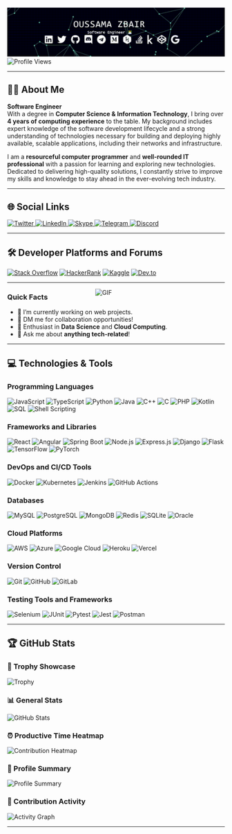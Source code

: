 

![Header](https://github.com/oussama-zbair/oussama-zbair/blob/main/assets/rec-area.gif?raw=true)
![Profile Views](https://komarev.com/ghpvc/?username=oussama-zbair&style=flat-square)

---

## 👨‍💻 About Me

**Software Engineer**  
With a degree in **Computer Science & Information Technology**, I bring over **4 years of computing experience** to the table. My background includes expert knowledge of the software development lifecycle and a strong understanding of technologies necessary for building and deploying highly available, scalable applications, including their networks and infrastructure.

I am a **resourceful computer programmer** and **well-rounded IT professional** with a passion for learning and exploring new technologies. Dedicated to delivering high-quality solutions, I constantly strive to improve my skills and knowledge to stay ahead in the ever-evolving tech industry.

---

## 🌐 Social Links

<p>
  <a href="https://twitter.com/O_zbair" target="_blank">
  <img src="https://img.shields.io/badge/X-1DA1F2?style=for-the-badge&logo=x&logoColor=white" alt="Twitter"/>
</a>
<a href="https://www.linkedin.com/in/oussama-zbair/" target="_blank">
  <img src="https://img.shields.io/badge/LinkedIn-0077B5?style=for-the-badge&logo=linkedin&logoColor=white" alt="LinkedIn"/>
</a>
<a href="skype:live:.cid.9f973439629d02ed?chat" target="_blank">
  <img src="https://img.shields.io/badge/Skype-00AFF0?style=for-the-badge&logo=skype&logoColor=white" alt="Skype"/>
</a>
<a href="https://t.me/RegExe" target="_blank">
  <img src="https://img.shields.io/badge/Telegram-2CA5E0?style=for-the-badge&logo=telegram&logoColor=white" alt="Telegram"/>
</a>
<a href="https://discordapp.com/users/763812683795136513" target="_blank">
  <img src="https://img.shields.io/badge/Discord-7289DA?style=for-the-badge&logo=discord&logoColor=white" alt="Discord"/>
</a>

</p>

---

## 🛠️ Developer Platforms and Forums

<p>
  <a href="https://stackoverflow.com/users/13872181/oussama-zbair" target="_blank"><img src="https://img.shields.io/badge/Stack Overflow-FE7A16?style=for-the-badge&logo=stack-overflow&logoColor=white" alt="Stack Overflow"/></a>
  <a href="https://www.hackerrank.com/oussama_zbair" target="_blank"><img src="https://img.shields.io/badge/Hackerrank-2EC866?style=for-the-badge&logo=hackerrank&logoColor=white" alt="HackerRank"/></a>
  <a href="https://www.kaggle.com/oussamazbair" target="_blank"><img src="https://img.shields.io/badge/Kaggle-035A7D?style=for-the-badge&logo=kaggle&logoColor=white" alt="Kaggle"/></a>
  <a href="https://dev.to/o_zbair" target="_blank"><img src="https://img.shields.io/badge/dev.to-0A0A0A?style=for-the-badge&logo=dev.to&logoColor=white" alt="Dev.to"/></a>
</p>

---

<img alt="GIF" src="https://media.giphy.com/media/SWoSkN6DxTszqIKEqv/giphy.gif" width="300px" align="right"/>

### Quick Facts

- 🏫 I’m currently working on web projects.
- 🚀 DM me for collaboration opportunities!
- 🌱 Enthusiast in **Data Science** and **Cloud Computing**.
- 💬 Ask me about **anything tech-related**!

---
## 💻 Technologies & Tools

### Programming Languages
<p>
  <img src="https://img.shields.io/badge/JavaScript-F7DF1E?style=for-the-badge&logo=javascript&logoColor=black" alt="JavaScript"/>
  <img src="https://img.shields.io/badge/TypeScript-007ACC?style=for-the-badge&logo=typescript&logoColor=white" alt="TypeScript"/>
  <img src="https://img.shields.io/badge/Python-3776AB?style=for-the-badge&logo=python&logoColor=white" alt="Python"/>
  <img src="https://img.shields.io/badge/Java-007396?style=for-the-badge&logo=java&logoColor=white" alt="Java"/>
  <img src="https://img.shields.io/badge/C++-00599C?style=for-the-badge&logo=c%2B%2B&logoColor=white" alt="C++"/>
  <img src="https://img.shields.io/badge/C-03599C?style=for-the-badge&logo=c&logoColor=white" alt="C"/>
  <img src="https://img.shields.io/badge/PHP-777BB4?style=for-the-badge&logo=php&logoColor=white" alt="PHP"/>
  <img src="https://img.shields.io/badge/Kotlin-0095D5?style=for-the-badge&logo=kotlin&logoColor=white" alt="Kotlin"/>
  <img src="https://img.shields.io/badge/SQL-336791?style=for-the-badge&logo=postgresql&logoColor=white" alt="SQL"/>
  <img src="https://img.shields.io/badge/Shell_Scripting-5391FE?style=for-the-badge&logo=gnu-bash&logoColor=white" alt="Shell Scripting"/>
</p>

### Frameworks and Libraries
<p>
  <img src="https://img.shields.io/badge/React-20232A?style=for-the-badge&logo=react&logoColor=61DAFB" alt="React"/>
  <img src="https://img.shields.io/badge/Angular-DD0031?style=for-the-badge&logo=angular&logoColor=white" alt="Angular"/>
    <img src="https://img.shields.io/badge/Spring_Boot-6DB33F?style=for-the-badge&logo=spring-boot&logoColor=white" alt="Spring Boot"/>

  <img src="https://img.shields.io/badge/Node.js-43853D?style=for-the-badge&logo=node.js&logoColor=white" alt="Node.js"/>
  <img src="https://img.shields.io/badge/Express.js-404D59?style=for-the-badge" alt="Express.js"/>
  <img src="https://img.shields.io/badge/Django-092E20?style=for-the-badge&logo=django&logoColor=white" alt="Django"/>
  <img src="https://img.shields.io/badge/Flask-000000?style=for-the-badge&logo=flask&logoColor=white" alt="Flask"/>
  <img src="https://img.shields.io/badge/TensorFlow-FF6F00?style=for-the-badge&logo=tensorflow&logoColor=white" alt="TensorFlow"/>
  <img src="https://img.shields.io/badge/PyTorch-EE4C2C?style=for-the-badge&logo=pytorch&logoColor=white" alt="PyTorch"/>
</p>

### DevOps and CI/CD Tools
<p>
  <img src="https://img.shields.io/badge/Docker-2496ED?style=for-the-badge&logo=docker&logoColor=white" alt="Docker"/>
  <img src="https://img.shields.io/badge/Kubernetes-326CE5?style=for-the-badge&logo=kubernetes&logoColor=white" alt="Kubernetes"/>
  <img src="https://img.shields.io/badge/Jenkins-D24939?style=for-the-badge&logo=jenkins&logoColor=white" alt="Jenkins"/>
  <img src="https://img.shields.io/badge/GitHub_Actions-2088FF?style=for-the-badge&logo=github-actions&logoColor=white" alt="GitHub Actions"/>
</p>

### Databases
<p>
  <img src="https://img.shields.io/badge/MySQL-4479A1?style=for-the-badge&logo=mysql&logoColor=white" alt="MySQL"/>
  <img src="https://img.shields.io/badge/PostgreSQL-336791?style=for-the-badge&logo=postgresql&logoColor=white" alt="PostgreSQL"/>
  <img src="https://img.shields.io/badge/MongoDB-47A248?style=for-the-badge&logo=mongodb&logoColor=white" alt="MongoDB"/>
  <img src="https://img.shields.io/badge/Redis-DC382D?style=for-the-badge&logo=redis&logoColor=white" alt="Redis"/>
  <img src="https://img.shields.io/badge/SQLite-003B57?style=for-the-badge&logo=sqlite&logoColor=white" alt="SQLite"/>
  <img src="https://img.shields.io/badge/Oracle-F80000?style=for-the-badge&logo=oracle&logoColor=white" alt="Oracle"/>
</p>

### Cloud Platforms
<p>
  <img src="https://img.shields.io/badge/AWS-232F3E?style=for-the-badge&logo=amazon-aws&logoColor=white" alt="AWS"/>
  <img src="https://img.shields.io/badge/Azure-0078D4?style=for-the-badge&logo=microsoft-azure&logoColor=white" alt="Azure"/>
  <img src="https://img.shields.io/badge/Google_Cloud-4285F4?style=for-the-badge&logo=google-cloud&logoColor=white" alt="Google Cloud"/>
  <img src="https://img.shields.io/badge/Heroku-430098?style=for-the-badge&logo=heroku&logoColor=white" alt="Heroku"/>
  <img src="https://img.shields.io/badge/Vercel-000000?style=for-the-badge&logo=vercel&logoColor=white" alt="Vercel"/>


</p>

### Version Control
<p>
  <img src="https://img.shields.io/badge/Git-F05032?style=for-the-badge&logo=git&logoColor=white" alt="Git"/>
  <img src="https://img.shields.io/badge/GitHub-181717?style=for-the-badge&logo=github&logoColor=white" alt="GitHub"/>
  <img src="https://img.shields.io/badge/GitLab-FC6D26?style=for-the-badge&logo=gitlab&logoColor=white" alt="GitLab"/>
</p>

### Testing Tools and Frameworks
<p>
  <img src="https://img.shields.io/badge/Selenium-43B02A?style=for-the-badge&logo=selenium&logoColor=white" alt="Selenium"/>
  <img src="https://img.shields.io/badge/JUnit-25A162?style=for-the-badge&logo=junit5&logoColor=white" alt="JUnit"/>
  <img src="https://img.shields.io/badge/Pytest-0A9EDC?style=for-the-badge&logo=pytest&logoColor=white" alt="Pytest"/>
  <img src="https://img.shields.io/badge/Jest-C21325?style=for-the-badge&logo=jest&logoColor=white" alt="Jest"/>
  <img src="https://img.shields.io/badge/Postman-FF6C37?style=for-the-badge&logo=postman&logoColor=white" alt="Postman"/>
</p>


---

## 🏆 GitHub Stats

### 🏅 Trophy Showcase
![Trophy](https://github-profile-trophy.vercel.app/?username=oussama-zbair&row=1&column=8&theme=radical&no-frame=true)

### 📊 General Stats
<img src="https://github-readme-stats.vercel.app/api?username=oussama-zbair&show_icons=true&theme=radical&hide_border=true" height="180em" alt="GitHub Stats"/>

### ⏰ Productive Time Heatmap
![Contribution Heatmap](https://github-profile-summary-cards.vercel.app/api/cards/productive-time?username=oussama-zbair&theme=radical&utcOffset=1)

### 📝 Profile Summary
<img height="180em" src="https://github-profile-summary-cards.vercel.app/api/cards/profile-details?username=oussama-zbair&theme=radical" alt="Profile Summary"/>

### 🔄 Contribution Activity
<img src="https://github-readme-activity-graph.vercel.app/graph?username=oussama-zbair&bg_color=1F222E&color=F8D866&line=F85D7F&point=FFFFFF&hide_border=true" alt="Activity Graph"/>


---
